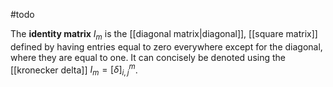 #todo 

The **identity matrix** $I_{m}$ is the [[diagonal matrix|diagonal]], [[square matrix]] defined by having entries equal to zero everywhere except for the diagonal, where they are equal to one. It can concisely be denoted using the [[kronecker delta]]  $I_{m} = [\delta]_{i,j}^m$.